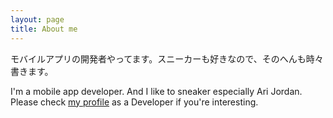 ```yaml
---
layout: page
title: About me
---
```

モバイルアプリの開発者やってます。スニーカーも好きなので、そのへんも時々書きます。

I'm a mobile app developer. And I like to sneaker especially Ari Jordan.  
Please check [my profile](https://watarusuzuki.github.io/MyProfile/) as a Developer if you're interesting.
